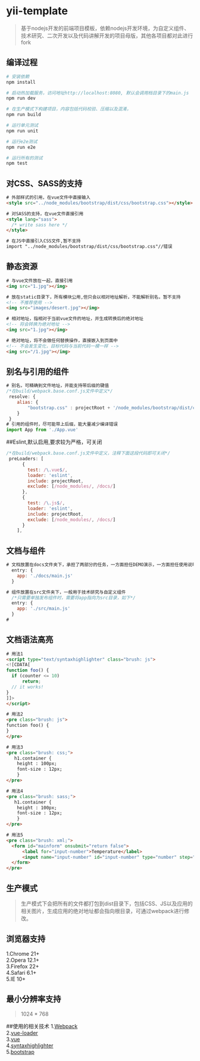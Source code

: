 # yii-template

> 基于nodejs开发的前端项目模板，依赖nodejs开发环境，为自定义组件、技术研究、二次开发以及代码讲解开发的项目母版，其他各项目都对此进行fork

## 编译过程

``` bash
# 安装依赖
npm install

# 启动热加载服务，访问地址http://localhost:8080, 默认会调用档目录下的main.js
npm run dev

# 在生产模式下构建项目，内容包括代码校验、压缩以及混淆，
npm run build

# 运行单元测试
npm run unit

# 运行e2e测试
npm run e2e

# 运行所有的测试
npm test
```

## 对CSS、SASS的支持
``` html
# 外部样式的引用，在vue文件中直接输入
<style src="../node_modules/bootstrap/dist/css/bootstrap.css"></style>

# 对SASS的支持，在vue文件直接引用
<style lang="sass">
  /* write sass here */
</style>

# 在JS中直接引入CSS文件,暂不支持
import "../node_modules/bootstrap/dist/css/bootstrap.css"//错误

```

## 静态资源
``` html
# 与vue文件放在一起，直接引用
<img src="1.jpg"></img>

# 放在static目录下，所有模块公用,但只会以相对地址解析，不能解析别名，暂不支持
<!-- 不推荐使用 -->
<img src="images/desert.jpg"></img>

# 相对地址，指相对于当前vue文件的地址，并生成转换后的绝对地址
<!-- 将会转换为绝对地址 -->
<img src="1.jpg"></img>

# 绝对地址，将不会做任何替换操作，直接嵌入到页面中
<!-- 不会发生变化，目标代码与当前代码一模一样 -->
<img src="/1.jpg"></img>
```

## 别名与引用的组件
``` javascript
# 别名，可精确到文件地址，并能支持带后缀的键值
/*在build/webpack.base.conf.js文件中定义*/
 resolve: {
	alias: {
		"bootstrap.css" : projectRoot + '/node_modules/bootstrap/dist/css/bootstrap.css'
	}
 }
# 引用的组件时，尽可能带上后缀，能大量减少编译错误
import App from './App.vue'
```

##Eslint,默认启用,要求较为严格，可关闭
``` javascript
/*在build/webpack.base.conf.js文件中定义，注释下面这段代码即可关闭*/
 preLoaders: [
      {
        test: /\.vue$/,
        loader: 'eslint',
        include: projectRoot,
        exclude: [/node_modules/, /docs/]
      },
      {
        test: /\.js$/,
        loader: 'eslint',
        include: projectRoot,
        exclude: [/node_modules/, /docs/]
      }
    ],
```

## 文档与组件
``` javascript
# 文档放置在docs文件夹下，承担了两部分的任务，一方面担任DEMO演示，一方面担任使用说明
  entry: {
    app: './docs/main.js'
  }

# 组件放置在src文件夹下，一般用于技术研究与自定义组件
  /*只需要单独发布组件时，需要将app指向为src目录，如下*/
  entry: {
    app: './src/main.js'
  }
#
```

## 文档语法高亮
``` html
# 用法1
<script type="text/syntaxhighlighter" class="brush: js">
<![CDATA[
function foo() {
  if (counter <= 10)
      return;
  // it works!
}
]]>
</script>

# 用法2
<pre class="brush: js">
function foo() {
}
</pre>

# 用法3
<pre class="brush: css;">
   h1.container {
	height : 100px;
	font-size : 12px;
    }
</pre>

# 用法4
<pre class="brush: sass;">
   h1.container {
	height : 100px;
	font-size : 12px;
    }
</pre>

# 用法5
<pre class="brush: xml;">
  <form id="mainform" onsubmit="return false">
      <label for="input-number">Temperature</label>
      <input name="input-number" id="input-number" type="number" step="any">
  </form>
</pre>
```

## 生产模式
> 生产模式下会把所有的文件都打包到dist目录下，包括CSS、JS以及应用的相关图片，生成应用的绝对地址都会指向根目录，可通过webpack进行修改。

## 浏览器支持
1.Chrome 21+<br/>
2.Opera 12.1+<br/>
3.Firefox 22+<br/>
4.Safari 6.1+<br/>
5.IE 10+

## 最小分辨率支持
> 1024 * 768

##使用的相关技术
1.[Webpack](http://vuejs-templates.github.io/webpack/)<br/>
2.[vue-loader](http://vuejs.github.io/vue-loader)<br/>
3.[vue](http://cn.vuejs.org/)<br/>
4.[syntaxhighlighter](https://github.com/syntaxhighlighter/syntaxhighlighter)<br/>
5.[bootstrap](http://getbootstrap.com/)



